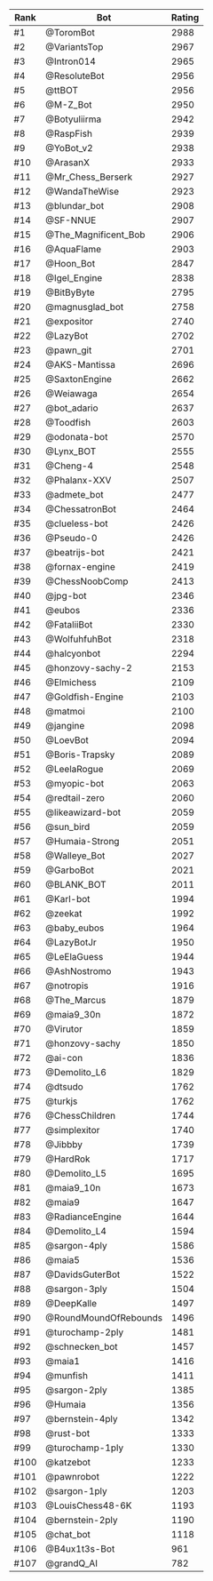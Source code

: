 Rank|Bot|Rating
---|---|---
#1|@ToromBot|2988
#2|@VariantsTop|2967
#3|@Intron014|2965
#4|@ResoluteBot|2956
#5|@ttBOT|2956
#6|@M-Z_Bot|2950
#7|@Botyuliirma|2942
#8|@RaspFish|2939
#9|@YoBot_v2|2938
#10|@ArasanX|2933
#11|@Mr_Chess_Berserk|2927
#12|@WandaTheWise|2923
#13|@blundar_bot|2908
#14|@SF-NNUE|2907
#15|@The_Magnificent_Bob|2906
#16|@AquaFlame|2903
#17|@Hoon_Bot|2847
#18|@Igel_Engine|2838
#19|@BitByByte|2795
#20|@magnusglad_bot|2758
#21|@expositor|2740
#22|@LazyBot|2702
#23|@pawn_git|2701
#24|@AKS-Mantissa|2696
#25|@SaxtonEngine|2662
#26|@Weiawaga|2654
#27|@bot_adario|2637
#28|@Toodfish|2603
#29|@odonata-bot|2570
#30|@Lynx_BOT|2555
#31|@Cheng-4|2548
#32|@Phalanx-XXV|2507
#33|@admete_bot|2477
#34|@ChessatronBot|2464
#35|@clueless-bot|2426
#36|@Pseudo-0|2426
#37|@beatrijs-bot|2421
#38|@fornax-engine|2419
#39|@ChessNoobComp|2413
#40|@jpg-bot|2346
#41|@eubos|2336
#42|@FataliiBot|2330
#43|@WolfuhfuhBot|2318
#44|@halcyonbot|2294
#45|@honzovy-sachy-2|2153
#46|@Elmichess|2109
#47|@Goldfish-Engine|2103
#48|@matmoi|2100
#49|@jangine|2098
#50|@LoevBot|2094
#51|@Boris-Trapsky|2089
#52|@LeelaRogue|2069
#53|@myopic-bot|2063
#54|@redtail-zero|2060
#55|@likeawizard-bot|2059
#56|@sun_bird|2059
#57|@Humaia-Strong|2051
#58|@Walleye_Bot|2027
#59|@GarboBot|2021
#60|@BLANK_BOT|2011
#61|@Karl-bot|1994
#62|@zeekat|1992
#63|@baby_eubos|1964
#64|@LazyBotJr|1950
#65|@LeElaGuess|1944
#66|@AshNostromo|1943
#67|@notropis|1916
#68|@The_Marcus|1879
#69|@maia9_30n|1872
#70|@Virutor|1859
#71|@honzovy-sachy|1850
#72|@ai-con|1836
#73|@Demolito_L6|1829
#74|@dtsudo|1762
#75|@turkjs|1762
#76|@ChessChildren|1744
#77|@simplexitor|1740
#78|@Jibbby|1739
#79|@HardRok|1717
#80|@Demolito_L5|1695
#81|@maia9_10n|1673
#82|@maia9|1647
#83|@RadianceEngine|1644
#84|@Demolito_L4|1594
#85|@sargon-4ply|1586
#86|@maia5|1536
#87|@DavidsGuterBot|1522
#88|@sargon-3ply|1504
#89|@DeepKalle|1497
#90|@RoundMoundOfRebounds|1496
#91|@turochamp-2ply|1481
#92|@schnecken_bot|1457
#93|@maia1|1416
#94|@munfish|1411
#95|@sargon-2ply|1385
#96|@Humaia|1356
#97|@bernstein-4ply|1342
#98|@rust-bot|1333
#99|@turochamp-1ply|1330
#100|@katzebot|1233
#101|@pawnrobot|1222
#102|@sargon-1ply|1203
#103|@LouisChess48-6K|1193
#104|@bernstein-2ply|1190
#105|@chat_bot|1118
#106|@B4ux1t3s-Bot|961
#107|@grandQ_AI|782
